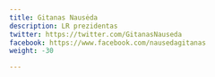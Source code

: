```yaml
---
title: Gitanas Nausėda
description: LR prezidentas
twitter: https://twitter.com/GitanasNauseda
facebook: https://www.facebook.com/nausedagitanas
weight: -30

---
```


